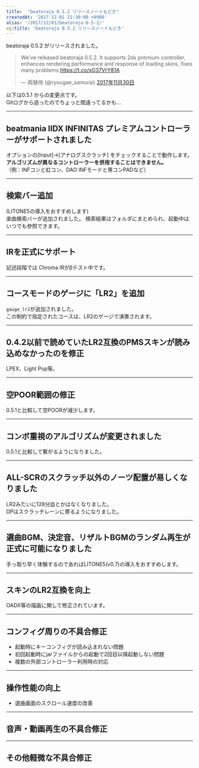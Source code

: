 ```yaml
---
title:  "beatoraja 0.5.2 リリースノートもどき"
createdAt: '2017-12-01 21:30:00 +0900'
alias: '/2017/12/01/beatoraja-0-5-2/'
og:title: 'beatoraja 0.5.2 リリースノートもどき'
---
```


beatoraja 0.5.2 がリリースされました。

<blockquote class="twitter-tweet" data-lang="ja"><p lang="en" dir="ltr">We&#39;ve released beatoraja 0.5.2. It supports 2dx premium controller, enhances rendering performance and response of loading skins, fixes many problems.<a href="https://t.co/xG37VrY81A">https://t.co/xG37VrY81A</a></p>&mdash; 両替侍 (@ryougae_samurai) <a href="https://twitter.com/ryougae_samurai/status/936244061672955904?ref_src=twsrc%5Etfw">2017年11月30日</a></blockquote>

以下は0.5.1 からの変更点です。  
Gitログから追ったのでちょっと間違ってるかも…

***
## beatmania IIDX INFINITAS プレミアムコントローラーがサポートされました
オプションの[Input]->[アナログスクラッチ] をチェックすることで動作します。  
**アルゴリズムが異なるコントローラーを併用することはできません。**  
（例：INFコンと虹コン、DAO INFモードと専コンPADなど）

***

## 検索バー追加
(LITONE5の導入をおすすめします)  
楽曲検索バーが追加されました。 検索結果はフォルダにまとめられ、起動中はいつでも参照できます。

***

## IRを正式にサポート
記述段階では Chroma IRがβテスト中です。

***

## コースモードのゲージに「LR2」を追加
`gauge_lr2`が追加されました。  
この制約で指定されたコースは、LR2のゲージで演奏されます。

***

## 0.4.2以前で読めていたLR2互換のPMSスキンが読み込めなかったのを修正
LPEX、Light Pop等。

***

## 空POOR範囲の修正
0.5.1と比較して空POORが減少します。

***

## **コンボ重視**のアルゴリズムが変更されました
0.5.1と比較して繋がるようになりました。

***

## ALL-SCRのスクラッチ以外のノーツ配置が易しくなりました
LR2みたいに128分皿とかはなくなりました。    
DPはスクラッチレーンに寄るようになりました。

***

## 選曲BGM、決定音、リザルトBGMのランダム再生が正式に可能になりました
手っ取り早く体験するのであればLITONE5(v0.7)の導入をおすすめします。

***

## スキンのLR2互換を向上
OADX等の描画に関して修正されています。

***

## コンフィグ周りの不具合修正
* 起動時にキーコンフィグが読み込まれない問題
* 初回起動時にjarファイルからの起動で2回目以降起動しない問題
* 複数の外部コントローラー利用時の対応

***

## 操作性能の向上
* 選曲画面のスクロール速度の改善

***

## 音声・動画再生の不具合修正

***

## その他軽微な不具合修正

